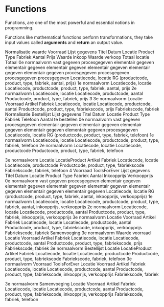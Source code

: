 # Functions

Functions, are one of the most powerful and essential notions in programming.

Functions like mathematical functions perform transformations, they take input values called **arguments** and **return** an output value.

Normalisatie waarde Voorraad
Lijst gegevens
Titel
Datum
Locatie
Product
Type
Fabriek
Aantal
Prijs
Waarde inkoop Waarde verkoop Totaal locatie Totaal
0e normaalvorm
vast gegeven procesgegeven elementair gegeven elementair gegeven elementair gegeven elementair gegeven elementair gegeven elementair gegeven procesgegeven procesgegeven procesgegeven procesgegeven
Locatiecode, locatie RG (productcode, product, type, fabriek, aantal, prijs)
1e normaalvorm
Locatiecode, locatie
Locatiecode, productcode, product, type, fabriek, aantal, prijs
2e normaalvorm
Locatiecode, locatie
Locatiecode, productcode, aantal Productcode, product, type, fabriek, prijs
3
               3e normaalvorm
Locatie Voorraad Artikel Fabriek
Locatiecode, locatie
Locatiecode, productcode, aantal Productcode, product, type, fabriekscode, prijs Fabriekscode, fabriek
         Normalisatie Bestellijst
Lijst gegevens
Titel
Datum
Locatie
Product
Type
Fabriek
Telefoon
Aantal te bestellen
0e normaalvorm
vast gegeven procesgegeven elementair gegeven elementair gegeven elementair gegeven elementair gegeven elementair gegeven procesgegeven
Locatiecode, locatie RG (productcode, product, type, fabriek, telefoon)
1e normaalvorm
Locatiecode, locatie
Locatiecode, productcode, product, type, fabriek, telefoon
2e normaalvorm
Locatiecode, locatie
Locatiecode, productcode
Productcode, product, type, fabriek, telefoon
               
3e normaalvorm
Locatie LocatieProduct Artikel
Fabriek
Locatiecode, locatie
Locatiecode, productcode
Productcode, product, type, fabriekscode Fabriekscode, fabriek, telefoon
4
         Voorraad ToolsForEver
Lijst gegevens
Titel
Datum Locatie Product Type Fabriek Aantal Inkoopprijs Verkoopprijs
0e normaalvorm
vast gegeven procesgegeven elementair gegeven elementair gegeven elementair gegeven elementair gegeven elementair gegeven elementair gegeven elementair gegeven
Locatiecode, locatie RG (productcode, product, type, fabriek, aantal, inkoopprijs, verkoopprijs)
1e normaalvorm
Locatiecode, locatie
Locatiecode, productcode, product, type, fabriek, aantal, inkoopprijs, verkoopprijs
2e normaalvorm
Locatiecode, locatie
Locatiecode, productcode, aantal
Productcode, product, type, fabriek, inkoopprijs, verkoopprijs
               3e normaalvorm
Locatie Voorraad Artikel Fabriek
Locatiecode, locatie
Locatiecode, productcode, aantal
Productcode, product, type, fabriekscode, inkoopprijs, verkoopprijs Fabriekscode, fabriek
         Samenvoeging
3e normaalvorm Waarde voorraad
Locatie Voorraad Artikel Fabriek
Locatiecode, locatie
Locatiecode, productcode, aantal Productcode, product, type, fabriekscode, prijs Fabriekscode, fabriek
         3e normaalvorm Bestellijst
Locatie LocatieProduct Artikel
Fabriek
Locatiecode, locatie
Locatiecode, productcode
Productcode, product, type, fabriekscode Fabriekscode, fabriek, telefoon
         3e normaalvorm Voorraad ToolsForEver
Locatie Voorraad Artikel Fabriek
Locatiecode, locatie
Locatiecode, productcode, aantal
Productcode, product, type, fabriekscode, inkoopprijs, verkoopprijs Fabriekscode, fabriek
         
3e normaalvorm Samenvoeging
Locatie Voorraad Artikel Fabriek
Locatiecode, locatie
Locatiecode, productcode, aantal
Productcode, product, type, fabriekscode, inkoopprijs, verkoopprijs Fabriekscode, fabriek, telefoon
